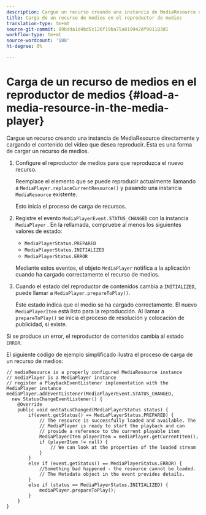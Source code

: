 ```yaml
---
description: Cargue un recurso creando una instancia de MediaResource directamente y cargando el contenido del vídeo que desea reproducir. Esta es una forma de cargar un recurso de medios.
title: Carga de un recurso de medios en el reproductor de medios
translation-type: tm+mt
source-git-commit: 89bdda1d4bd5c126f19ba75a819942df901183d1
workflow-type: tm+mt
source-wordcount: '188'
ht-degree: 0%

---
```



# Carga de un recurso de medios en el reproductor de medios {#load-a-media-resource-in-the-media-player}

Cargue un recurso creando una instancia de MediaResource directamente y cargando el contenido del vídeo que desea reproducir. Esta es una forma de cargar un recurso de medios.

1. Configure el reproductor de medios para que reproduzca el nuevo recurso.

   Reemplace el elemento que se puede reproducir actualmente llamando a `MediaPlayer.replaceCurrentResource()` y pasando una instancia `MediaResource` existente.

   Esto inicia el proceso de carga de recursos.

1. Registre el evento `MediaPlayerEvent.STATUS_CHANGED` con la instancia `MediaPlayer` . En la rellamada, compruebe al menos los siguientes valores de estado:

   * `MediaPlayerStatus.PREPARED`
   * `MediaPlayerStatus.INITIALIZED`
   * `MediaPlayerStatus.ERROR`

   Mediante estos eventos, el objeto `MediaPlayer` notifica a la aplicación cuando ha cargado correctamente el recurso de medios.
1. Cuando el estado del reproductor de contenidos cambia a `INITIALIZED`, puede llamar a `MediaPlayer.prepareToPlay()`.

   Este estado indica que el medio se ha cargado correctamente. El nuevo `MediaPlayerItem` está listo para la reproducción. Al llamar a `prepareToPlay()` se inicia el proceso de resolución y colocación de publicidad, si existe.

Si se produce un error, el reproductor de contenidos cambia al estado `ERROR`.

El siguiente código de ejemplo simplificado ilustra el proceso de carga de un recurso de medios:

```java>
// mediaResource is a properly configured MediaResource instance 
// mediaPlayer is a MediaPlayer instance 
// register a PlaybackEventListener implementation with the MediaPlayer instance 
mediaPlayer.addEventListener(MediaPlayerEvent.STATUS_CHANGED,  
  new StatusChangeEventListener() { 
    @Override 
    public void onStatusChanged(MediaPlayerStatus status) { 
        if(event.getStatus() == MediaPlayerStatus.PREPARED) { 
            // The resource is successfully loaded and available. The  
            // MediaPlayer is ready to start the playback and can 
            // provide a reference to the current playable item 
            MediaPlayerItem playerItem = mediaPlayer.getCurrentItem(); 
            if (playerItem != null) { 
                // We can look at the properties of the loaded stream 
            } 
        } 
        else if (event.getStatus() == MediaPlayerStatus.ERROR) { 
            //Something bad happened - the resource cannot be loaded. 
            // The Metadata object in the event provides details. 
        } 
        else if (status == MediaPlayerStatus.INITIALIZED) { 
            mediaPlayer.prepareToPlay(); 
        } 
    } 
} 
```
